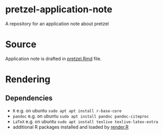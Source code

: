 # pretzel-application-note
A repository for an application note about pretzel

# Source

Application note is drafted in [pretzel.Rmd](pretzel.Rmd) file.

# Rendering

## Dependencies

* `R` e.g. on ubuntu `sudo apt apt install r-base-core`
* `pandoc` e.g. on ubuntu `sudo apt install pandoc pandoc-citeproc`
* `LaTeX` e.g. on ubuntu `sudo apt install texlive texlive-latex-extra`
* additional R packages installed and loaded by [render.R](render.R)
